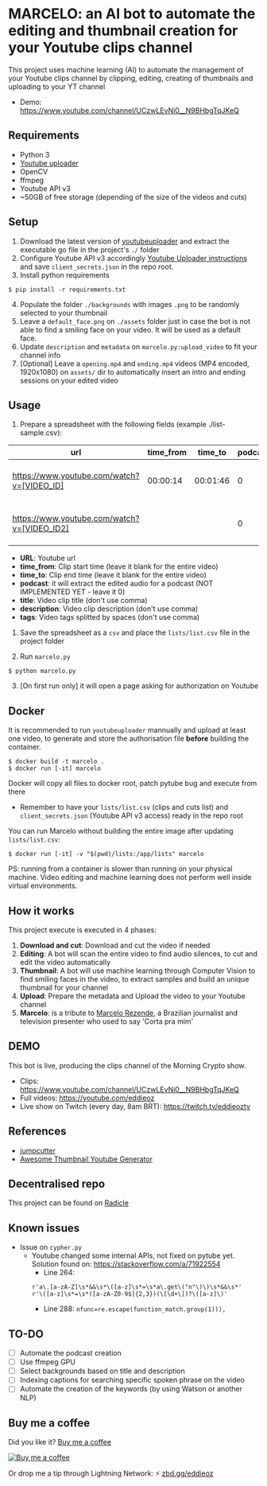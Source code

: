 # MARCELO: an AI bot to automate the editing and thumbnail creation for your Youtube clips channel

This project uses machine learning (AI) to automate the management of your Youtube clips channel by clipping, editing, creating of thumbnails and uploading to your YT channel

- Demo: https://www.youtube.com/channel/UCzwLEvNi0__N9BHbgTqJKeQ

## Requirements

- Python 3
- [Youtube uploader](https://github.com/porjo/youtubeuploader/releases)
- OpenCV
- ffmpeg
- Youtube API v3
- ~50GB of free storage (depending of the size of the videos and cuts)

## Setup

1. Download the latest version of [youtubeuploader](https://github.com/porjo/youtubeuploader/releases) and extract the executable go file in the project's `./` folder
2. Configure Youtube API v3 accordingly [Youtube Uploader instructions](https://github.com/porjo/youtubeuploader/blob/master/README.md) and save `client_secrets.json` in the repo root.
3. Install python requirements
```
$ pip install -r requirements.txt
```
4. Populate the folder `./backgrounds` with images `.png` to be randomly selected to your thumbnail
5. Leave a `default_face.png` on `./assets` folder just in case the bot is not able to find a smiling face on your video. It will be used as a default face.
6. Update `description` and `metadata` on `marcelo.py:upload_video` to fit your channel info
7. \[Optional] Leave a `opening.mp4` and `ending.mp4` videos (MP4 encoded, 1920x1080) on `assets/` dir to automatically insert an intro and ending sessions on your edited video

## Usage

1. Prepare a spreadsheet with the following fields (example ./list-sample.csv):
   
| url | time_from | time_to | podcast | title | description | tags | 
| --- | --- | --- | --- | --- | --- | --- | 
| https://www.youtube.com/watch?v=[VIDEO_ID] | 00:00:14 | 00:01:46 | 0 | TITLE | DESCRIPTION | tag1 tag2 tag3 tag4 | 
 https://www.youtube.com/watch?v=[VIDEO_ID2] |  |  | 0 | TITLE | DESCRIPTION | tag1 tag2 tag3 tag4 |

- **URL**: Youtube url
- **time_from**: Clip start time (leave it blank for the entire video)
- **time_to**: Clip end time (leave it blank for the entire video)
- **podcast**: it will extract the edited audio for a podcast (NOT IMPLEMENTED YET - leave it 0)
- **title**: Video clip title (don't use comma)
- **description**: Video clip description (don't use comma)
- **tags**: Video tags splitted by spaces (don't use comma)

1. Save the spreadsheet as a `csv` and place the `lists/list.csv` file in the project folder

2. Run `marcelo.py`
```
$ python marcelo.py
```
3. \[On first run only\] it will open a page asking for authorization on Youtube

## Docker

It is recommended to run `youtubeuploader` mannually and upload at least one video, to generate and store the authorisation file **before** building the container.

```
$ docker build -t marcelo .
$ docker run [-it] marcelo
```

Docker will copy all files to docker root, patch pytube bug and execute from there
- Remember to have your `lists/list.csv` (clips and cuts list) and `client_secrets.json` (Youtube API v3 access) ready in the repo root

You can run Marcelo without building the entire image after updating `lists/list.csv`:
```
$ docker run [-it] -v "$(pwd)/lists:/app/lists" marcelo
```

PS: running from a container is slower than running on your physical machine. Video editing and machine learning does not perform well inside virtual environments.

## How it works

This project execute is executed in 4 phases:

1. **Download and cut**: Download and cut the video if needed
2. **Editing**: A bot will scan the entire video to find audio silences, to cut and edit the video automatically
3. **Thumbnail**: A bot will use machine learning through Computer Vision to find smiling faces in the video, to extract samples and build an unique thumbnail for your channel
4. **Upload**: Prepare the metadata and Upload the video to your Youtube channel
5. **Marcelo**: is a tribute to [Marcelo Rezende](https://en.wikipedia.org/wiki/Marcelo_Rezende), a Brazilian journalist and television presenter who used to say 'Corta pra mim'

## DEMO
This bot is live, producing the clips channel of the Morning Crypto show.
- Clips: https://www.youtube.com/channel/UCzwLEvNi0__N9BHbgTqJKeQ
- Full videos: https://youtube.com/eddieoz
- Live show on Twitch (every day, 8am BRT): https://twitch.tv/eddieoztv

## References

- [jumpcutter](https://github.com/carykh/jumpcutter)
- [Awesome Thumbnail Youtube Generator](https://github.com/CUAI-CAU/Awesome-Youtube-Thumbnail-Generator)

## Decentralised repo
This project can be found on [Radicle](https://app.radicle.network/seeds/pine.radicle.garden/rad:git:hnrkyonz47h6zb5mb5tb3xni3y4uwzqjn85gy)

## Known issues
- Issue on `cypher.py`
    - Youtube changed some internal APIs, not fixed on pytube yet. Solution found on: https://stackoverflow.com/a/71922554
        - Line 264:
        ```
        r'a\.[a-zA-Z]\s*&&\s*\([a-z]\s*=\s*a\.get\("n"\)\)\s*&&\s*'
        r'\([a-z]\s*=\s*([a-zA-Z0-9$]{2,3})(\[\d+\])?\([a-z]\)'
        ```
        - Line 288:
        `nfunc=re.escape(function_match.group(1))),`

## TO-DO

- [ ] Automate the podcast creation
- [ ] Use ffmpeg GPU
- [ ] Select backgrounds based on title and description
- [ ] Indexing captions for searching specific spoken phrase on the video
- [ ] Automate the creation of the keywords (by using Watson or another NLP)

## Buy me a coffee
Did you like it? [Buy me a coffee](https://www.buymeacoffee.com/eddieoz)

[![Buy me a coffee](https://ipfs.io/ipfs/QmR6W4L3XiozMQc3EjfFeqSkcbu3cWnhZBn38z2W2FuTMZ?filename=buymeacoffee.webp)](https://www.buymeacoffee.com/eddieoz)

Or drop me a tip through Lightning Network: ⚡ [zbd.gg/eddieoz](https://zbd.gg/eddieoz)